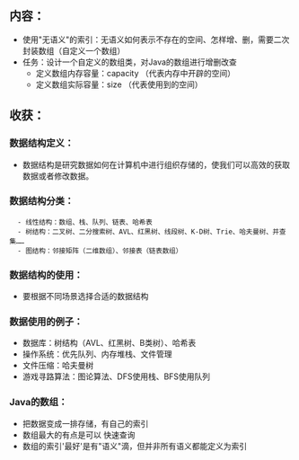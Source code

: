 ## 内容：
- 使用"无语义"的索引：无语义如何表示不存在的空间、怎样增、删，需要二次封装数组（自定义一个数组）
- 任务：设计一个自定义的数组类，对Java的数组进行增删改查
    - 定义数组内存容量：capacity （代表内存中开辟的空间）
    - 定义数组实际容量：size     （代表使用到的空间）


## 收获：
### 数据结构定义：
- 数据结构是研究数据如何在计算机中进行组织存储的，使我们可以高效的获取数据或者修改数据。
### 数据结构分类：
```
  - 线性结构：数组、栈、队列、链表、哈希表
  - 树结构：二叉树、二分搜索树、AVL、红黑树、线段树、K-D树、Trie、哈夫曼树、并查集……
  - 图结构：邻接矩阵（二维数组）、邻接表（链表数组）
```
### 数据结构的使用：
- 要根据不同场景选择合适的数据结构
### 数据使用的例子：
- 数据库：树结构（AVL、红黑树、B类树）、哈希表
- 操作系统：优先队列、内存堆栈、文件管理
- 文件压缩：哈夫曼树
- 游戏寻路算法：图论算法、DFS使用栈、BFS使用队列

### Java的数组：
- 把数据变成一排存储，有自己的索引
- 数组最大的有点是可以 快速查询
- 数组的索引'最好'是有"语义"滴，但并非所有语义都能定义为索引

